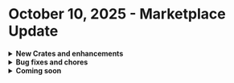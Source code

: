 # October 10, 2025 - Marketplace Update



<details>

<summary><strong>New Crates and enhancements</strong></summary>

* [SecureCloud](../../../documentation/configuration/integrations/integration-guides/opentext-secure-cloud-integration.md) has been added to the user onboarding workflow of our [Microsoft User Onboarding Crate](../../../documentation/crates/existing-crate-documentation/microsoft-user-onboarding-crate-v2/). Check out this Crate's documentation to learn about the new functionality.

</details>

<details>

<summary><strong>Bug fixes and chores</strong></summary>

* [Microsoft: User Onboarding](../../../documentation/crates/existing-crate-documentation/microsoft-user-onboarding-crate-v2/)
  * Improved logging across multiple actions; clearer messages and success aliases; no functional changes
  * Added Office 365 G3 GCC NCE to PAX8 MS Mapping template
  * Updated Ingram Micro to Microsoft License Lookup with Microsoft Teams item
  * Datto PSA contact creation now uses custom email or Azure override if specified
* [Billing Count Report](../../../documentation/crates/existing-crate-documentation/billing-count-report-crate.md)
  * Fixed exclusion of SentinelOne data when Microsoft 365 was not installed
* [Configure Organizational Variables](../../../documentation/crates/existing-crate-documentation/configure-organization-variables.md)
  * Fixed mail\_only PSA value not persisting
* [Assign Asset/Config to Ticket based on Contact](../../../documentation/crates/existing-crate-documentation/assign-asset-config-to-ticket-based-on-contact-crate.md)
  * Improved HaloPSA device matching by checking multiple fields for hostname
* [Microsoft: User Offboarding](../../../documentation/crates/existing-crate-documentation/microsoft-user-offboarding-crate.md)
  * Added retry logic to reset password block
* [Alert when Users' Mailboxes are Reaching Quota](../../../documentation/crates/existing-crate-documentation/alert-when-users-mailboxes-are-reaching-quota-crate.md)
  * Updated Kaseya BMS tenant lookup to reference ORG.VARIABLES.service\_request\_queue\_name when available
* [Time Savings Report](../../../documentation/crates/existing-crate-documentation/time-savings-report-crate.md)
  * Added input variables: datetime, group\_by, result\_type, additional\_recipients

</details>

<details>

<summary><strong>Coming soon</strong></summary>

* Add Form Link to PSA Ticket Based on Type
* Per Machine Password Rotation
* BitLocker Activation - Bitlocker Management Crate series
* Enhanced logging for the user onboarding workflow
* DropSuite Backup Monitoring
* Various DropSuite Additions
* 1Stream Technician Toolbox

- Workstation Offboarding

</details>

